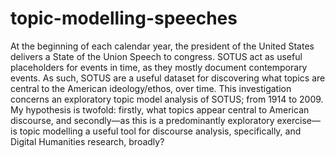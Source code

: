 # topic-modelling-speeches
At the beginning of each calendar year, the president of the United States delivers a State of the Union Speech to congress. SOTUS act as useful placeholders for events in time, as they mostly document contemporary events. As such, SOTUS are a useful dataset for discovering what topics are central to the American ideology/ethos, over time.  This investigation concerns an exploratory topic model analysis of SOTUS; from 1914 to 2009. My hypothesis is twofold: firstly, what topics appear central to American discourse, and secondly—as this is a predominantly exploratory exercise—is topic modelling a useful tool for discourse analysis, specifically, and Digital Humanities research, broadly?

